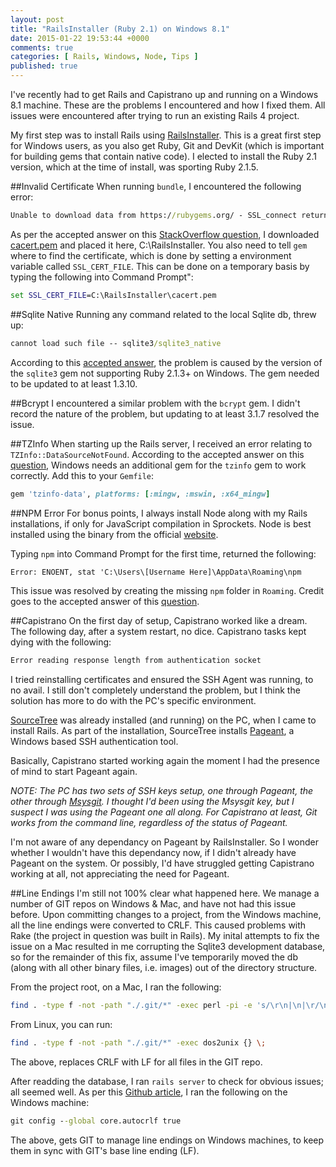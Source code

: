 ```yaml
---
layout: post
title: "RailsInstaller (Ruby 2.1) on Windows 8.1"
date: 2015-01-22 19:53:44 +0000
comments: true
categories: [ Rails, Windows, Node, Tips ]
published: true
---
```

I've recently had to get Rails and Capistrano up and running on a Windows 8.1 machine. These are the problems I encountered and how I fixed them. All issues were encountered after trying to run an existing Rails 4 project.

<!--more-->

My first step was to install Rails using [RailsInstaller](http://railsinstaller.org). This is a great first step for Windows users, as you also get Ruby, Git and DevKit (which is important for building gems that contain native code). I elected to install the Ruby 2.1 version, which at the time of install, was sporting Ruby 2.1.5.

##Invalid Certificate
When running `bundle`, I encountered the following error:

``` bat
Unable to download data from https://rubygems.org/ - SSL_connect returned=1 errno=0 state=SSLv3
```

As per the accepted answer on this [StackOverflow question](http://stackoverflow.com/questions/27435841/windows-7-64-bit-could-not-find-a-valid-gem-compass-0-here-is-why-unab), I downloaded [cacert.pem](http://curl.haxx.se/ca/cacert.pem) and placed it here, C:\RailsInstaller\. You also need to tell `gem` where to find the certificate, which is done by setting a environment variable called `SSL_CERT_FILE`. This can be done on a temporary basis by typing the following into Command Prompt":

``` bat
set SSL_CERT_FILE=C:\RailsInstaller\cacert.pem
```

##Sqlite Native
Running any command related to the local Sqlite db, threw up:

``` bat
cannot load such file -- sqlite3/sqlite3_native
```

According to this [accepted answer](http://stackoverflow.com/questions/26636471/windows-ruby-rails-install-cannot-load-such-file-sqlite3-sqlite3-native), the problem is caused by the version of the `sqlite3` gem not supporting Ruby 2.1.3+ on Windows. The gem needed to be updated to at least 1.3.10.

##Bcrypt
I encountered a similar problem with the `bcrypt` gem. I didn't record the nature of the problem, but updating to at least 3.1.7 resolved the issue.

##TZInfo
When starting up the Rails server, I received an error relating to `TZInfo::DataSourceNotFound`. According to the accepted answer on this [question](http://stackoverflow.com/questions/23022258/tzinfodatasourcenotfound-error-starting-rails-v4-1-0-server-on-windows), Windows needs an additional gem for the `tzinfo` gem to work correctly. Add this to your `Gemfile`:

``` ruby
gem 'tzinfo-data', platforms: [:mingw, :mswin, :x64_mingw]
```

##NPM Error
For bonus points, I always install Node along with my Rails installations, if only for JavaScript compilation in Sprockets. Node is best installed using the binary from the official [website](http://nodejs.org/).

Typing `npm` into Command Prompt for the first time, returned the following:

``` bat
Error: ENOENT, stat 'C:\Users\[Username Here]\AppData\Roaming\npm
```

This issue was resolved by creating the missing `npm` folder in `Roaming`. Credit goes to the accepted answer of this [question](http://stackoverflow.com/questions/25093276/node-js-windows-error-enoent-stat-c-users-rt-appdata-roaming-npm).

##Capistrano
On the first day of setup, Capistrano worked like a dream. The following day, after a system restart, no dice. Capistrano tasks kept dying with the following:

``` bat
Error reading response length from authentication socket
```

I tried reinstalling certificates and ensured the SSH Agent was running, to no avail. I still don't completely understand the problem, but I think the solution has more to do with the PC's specific environment.

[SourceTree](http://www.sourcetreeapp.com/) was already installed (and running) on the PC, when I came to install Rails. As part of the installation, SourceTree installs [Pageant](http://www.chiark.greenend.org.uk/~sgtatham/putty/download.html), a Windows based SSH authentication tool.

Basically, Capistrano started working again the moment I had the presence of mind to start Pageant again.

_NOTE: The PC has two sets of SSH keys setup, one through Pageant, the other through [Msysgit](https://msysgit.github.io/). I thought I'd been using the Msysgit key, but I suspect I was using the Pageant one all along. For Capistrano at least, Git works from the command line, regardless of the status of Pageant._

I'm not aware of any dependancy on Pageant by RailsInstaller. So I wonder whether I wouldn't have this dependancy now, if I didn't already have Pageant on the system. Or possibly, I'd have struggled getting Capistrano working at all, not appreciating the need for Pageant.

##Line Endings
I'm still not 100% clear what happened here. We manage a number of GIT repos on Windows & Mac, and have not had this issue before. Upon committing changes to a project, from the Windows machine, all the line endings were converted to CRLF. This caused problems with Rake (the project in question was built in Rails). My inital attempts to fix the issue on a Mac resulted in me corrupting the Sqlite3 development database, so for the remainder of this fix, assume I've temporarily moved the db (along with all other binary files, i.e. images) out of the directory structure.

From the project root, on a Mac, I ran the following:

``` bash
find . -type f -not -path "./.git/*" -exec perl -pi -e 's/\r\n|\n|\r/\n/g' {} \;
```

From Linux, you can run:

``` bash
find . -type f -not -path "./.git/*" -exec dos2unix {} \;
```

The above, replaces CRLF with LF for all files in the GIT repo.

After readding the database, I ran `rails server` to check for obvious issues; all seemed well. As per this [Github article](https://help.github.com/articles/dealing-with-line-endings/#platform-windows), I ran the following on the Windows machine:

``` bat
git config --global core.autocrlf true
```

The above, gets GIT to manage line endings on Windows machines, to keep them in sync with GIT's base line ending (LF).